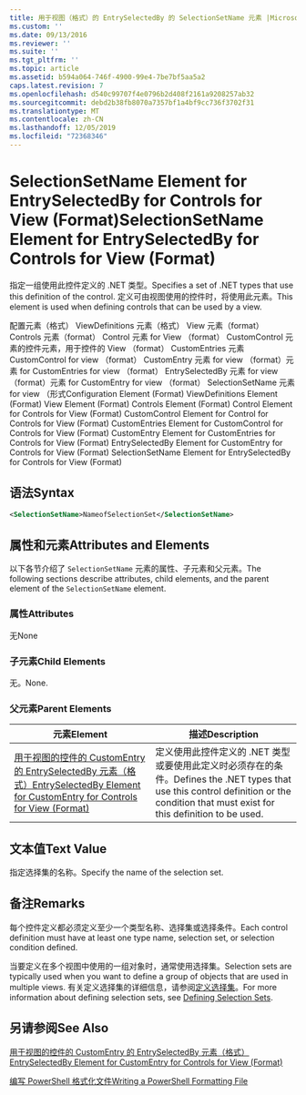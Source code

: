 ```yaml
---
title: 用于视图（格式）的 EntrySelectedBy 的 SelectionSetName 元素 |Microsoft Docs
ms.custom: ''
ms.date: 09/13/2016
ms.reviewer: ''
ms.suite: ''
ms.tgt_pltfrm: ''
ms.topic: article
ms.assetid: b594a064-746f-4900-99e4-7be7bf5aa5a2
caps.latest.revision: 7
ms.openlocfilehash: d540c99707f4e0796b2d408f2161a9208257ab32
ms.sourcegitcommit: debd2b38fb8070a7357bf1a4bf9cc736f3702f31
ms.translationtype: MT
ms.contentlocale: zh-CN
ms.lasthandoff: 12/05/2019
ms.locfileid: "72368346"
---
```

# <a name="selectionsetname-element-for-entryselectedby-for-controls-for-view-format"></a><span data-ttu-id="63e73-102">SelectionSetName Element for EntrySelectedBy for Controls for View (Format)</span><span class="sxs-lookup"><span data-stu-id="63e73-102">SelectionSetName Element for EntrySelectedBy for Controls for View (Format)</span></span>

<span data-ttu-id="63e73-103">指定一组使用此控件定义的 .NET 类型。</span><span class="sxs-lookup"><span data-stu-id="63e73-103">Specifies a set of .NET types that use this definition of the control.</span></span> <span data-ttu-id="63e73-104">定义可由视图使用的控件时，将使用此元素。</span><span class="sxs-lookup"><span data-stu-id="63e73-104">This element is used when defining controls that can be used by a view.</span></span>

<span data-ttu-id="63e73-105">配置元素（格式） ViewDefinitions 元素（格式） View 元素（format） Controls 元素（format） Control 元素 for View （format） CustomControl 元素的控件元素，用于控件的 View （format） CustomEntries 元素CustomControl for view （format） CustomEntry 元素 for view （format）元素 for CustomEntries for view （format） EntrySelectedBy 元素 for view （format）元素 for CustomEntry for view （format） SelectionSetName 元素 for view （形式</span><span class="sxs-lookup"><span data-stu-id="63e73-105">Configuration Element (Format) ViewDefinitions Element (Format) View Element (Format) Controls Element (Format) Control Element for Controls for View (Format) CustomControl Element for Control for Controls for View (Format) CustomEntries Element for CustomControl for Controls for View (Format) CustomEntry Element for CustomEntries for Controls for View (Format) EntrySelectedBy Element for CustomEntry for Controls for View (Format) SelectionSetName Element for EntrySelectedBy for Controls for View (Format)</span></span>

## <a name="syntax"></a><span data-ttu-id="63e73-106">语法</span><span class="sxs-lookup"><span data-stu-id="63e73-106">Syntax</span></span>

```xml
<SelectionSetName>NameofSelectionSet</SelectionSetName>

```

## <a name="attributes-and-elements"></a><span data-ttu-id="63e73-107">属性和元素</span><span class="sxs-lookup"><span data-stu-id="63e73-107">Attributes and Elements</span></span>

<span data-ttu-id="63e73-108">以下各节介绍了 `SelectionSetName` 元素的属性、子元素和父元素。</span><span class="sxs-lookup"><span data-stu-id="63e73-108">The following sections describe attributes, child elements, and the parent element of the `SelectionSetName` element.</span></span>

### <a name="attributes"></a><span data-ttu-id="63e73-109">属性</span><span class="sxs-lookup"><span data-stu-id="63e73-109">Attributes</span></span>

<span data-ttu-id="63e73-110">无</span><span class="sxs-lookup"><span data-stu-id="63e73-110">None</span></span>

### <a name="child-elements"></a><span data-ttu-id="63e73-111">子元素</span><span class="sxs-lookup"><span data-stu-id="63e73-111">Child Elements</span></span>

<span data-ttu-id="63e73-112">无。</span><span class="sxs-lookup"><span data-stu-id="63e73-112">None.</span></span>

### <a name="parent-elements"></a><span data-ttu-id="63e73-113">父元素</span><span class="sxs-lookup"><span data-stu-id="63e73-113">Parent Elements</span></span>

|<span data-ttu-id="63e73-114">元素</span><span class="sxs-lookup"><span data-stu-id="63e73-114">Element</span></span>|<span data-ttu-id="63e73-115">描述</span><span class="sxs-lookup"><span data-stu-id="63e73-115">Description</span></span>|
|-------------|-----------------|
|[<span data-ttu-id="63e73-116">用于视图的控件的 CustomEntry 的 EntrySelectedBy 元素（格式）</span><span class="sxs-lookup"><span data-stu-id="63e73-116">EntrySelectedBy Element for CustomEntry for Controls for View (Format)</span></span>](./entryselectedby-element-for-customentry-for-controls-for-view-format.md)|<span data-ttu-id="63e73-117">定义使用此控件定义的 .NET 类型或要使用此定义时必须存在的条件。</span><span class="sxs-lookup"><span data-stu-id="63e73-117">Defines the .NET types that use this control definition or the condition that must exist for this definition to be used.</span></span>|

## <a name="text-value"></a><span data-ttu-id="63e73-118">文本值</span><span class="sxs-lookup"><span data-stu-id="63e73-118">Text Value</span></span>

<span data-ttu-id="63e73-119">指定选择集的名称。</span><span class="sxs-lookup"><span data-stu-id="63e73-119">Specify the name of the selection set.</span></span>

## <a name="remarks"></a><span data-ttu-id="63e73-120">备注</span><span class="sxs-lookup"><span data-stu-id="63e73-120">Remarks</span></span>

<span data-ttu-id="63e73-121">每个控件定义都必须定义至少一个类型名称、选择集或选择条件。</span><span class="sxs-lookup"><span data-stu-id="63e73-121">Each control definition must have at least one type name, selection set, or selection condition defined.</span></span>

<span data-ttu-id="63e73-122">当要定义在多个视图中使用的一组对象时，通常使用选择集。</span><span class="sxs-lookup"><span data-stu-id="63e73-122">Selection sets are typically used when you want to define a group of objects that are used in multiple views.</span></span> <span data-ttu-id="63e73-123">有关定义选择集的详细信息，请参阅[定义选择集](./defining-selection-sets.md)。</span><span class="sxs-lookup"><span data-stu-id="63e73-123">For more information about defining selection sets, see [Defining Selection Sets](./defining-selection-sets.md).</span></span>

## <a name="see-also"></a><span data-ttu-id="63e73-124">另请参阅</span><span class="sxs-lookup"><span data-stu-id="63e73-124">See Also</span></span>

[<span data-ttu-id="63e73-125">用于视图的控件的 CustomEntry 的 EntrySelectedBy 元素（格式）</span><span class="sxs-lookup"><span data-stu-id="63e73-125">EntrySelectedBy Element for CustomEntry for Controls for View (Format)</span></span>](./entryselectedby-element-for-customentry-for-controls-for-view-format.md)

[<span data-ttu-id="63e73-126">编写 PowerShell 格式化文件</span><span class="sxs-lookup"><span data-stu-id="63e73-126">Writing a PowerShell Formatting File</span></span>](./writing-a-powershell-formatting-file.md)
